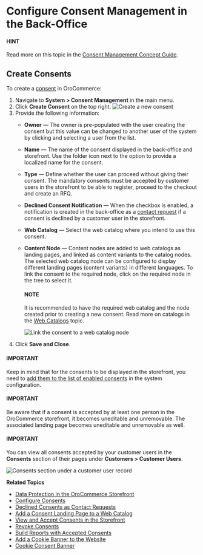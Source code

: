 <a id="system-consent-management"></a>

# Configure Consent Management in the Back-Office

#### HINT
Read more on this topic in the [Consent Management Concept Guide](../../../concept-guides/administration/consents/index.md#user-guide-consents).

<a id="user-guide-consents-create"></a>

## Create Consents

<!-- begin_create_consents -->

To create a [consent](../../../glossary.md#term-Consent) in OroCommerce:

1. Navigate to **System > Consent Management** in the main menu.
2. Click **Create Consent** on the top right.
   ![Create a new consent](user/img/system/consents/create_new_consent.png)
3. Provide the following information:
   * **Owner** — The owner is pre-populated with the user creating the consent but this value can be changed to another user of the system by clicking <i class="fa fa-bars fa-lg" aria-hidden="true"></i> and selecting a user from the list.
   * **Name** — The name of the consent displayed in the back-office and storefront. Use the folder icon next to the option to provide a localized name for the consent.
   * **Type** — Define whether the user can proceed without giving their consent. The mandatory consents must be accepted by customer users in the storefront to be able to register, proceed to the checkout and create an RFQ.
   * **Declined Consent Notification** — When the checkbox is enabled, a notification is created in the back-office as a [contact request](../../activities/contact-requests/index.md#user-guide-activities-requests) if a consent is declined by a customer user in the storefront.
   * **Web Catalog** — Select the web catalog where you intend to use this consent.
   * **Content Node** — Content nodes are added to web catalogs as landing pages, and linked as content variants to the catalog nodes. The selected web catalog node can be configured to display different landing pages (content variants) in different languages. To link the consent to the required node, click on the required node in the tree to select it.

     #### NOTE
     It is recommended to have the required web catalog and the node created prior to creating a new consent. Read more on catalogs in the [Web Catalogs](../../marketing/web-catalogs/index.md#user-guide-web-catalog) topic.

     ![Link the consent to a web catalog node](user/img/system/consents/link_consent_to_node.png)
4. Click **Save and Close**.

#### IMPORTANT
Keep in mind that for the consents to be displayed in the storefront, you need to [add them to the list of enabled consents](../configuration/commerce/customer/global-consents.md#admin-guide-commerce-configuration-customers-consents-enable-globally) in the system configuration.

#### IMPORTANT
Be aware that if a consent is accepted by at least one person in the OroCommerce storefront, it becomes uneditable and unremovable. The associated landing page becomes uneditable and unremovable as well.

#### IMPORTANT
You can view all consents accepted by your customer users in the **Consents** section of their pages under **Customers > Customer Users**.

![Consents section under a customer user record](user/img/system/consents/consents_section_customer_user_page.png)

**Related Topics**

* [Data Protection in the OroCommerce Storefront](../../../storefront/account/my-profile/index.md#frontstore-guide-profile-consents)
* [Configure Consents](../configuration/commerce/customer/global-consents.md#configuration-guide-commerce-configuration-consents)
* [Declined Consents as Contact Requests](../../activities/contact-requests/index.md#user-guide-activities-requests)
* [Add a Consent Landing Page to a Web Catalog](../../../concept-guides/administration/consents/add-consent.md#user-guide-consents-add)
* [View and Accept Consents in the Storefront](../../../storefront/account/my-profile/index.md#frontstore-guide-profile-consents)
* [Revoke Consents](../../activities/contact-requests/index.md#user-guide-activities-requests)
* [Build Reports with Accepted Consents](../../../concept-guides/administration/consents/accepted-consents-report.md#user-guide-reports-accepted-consents)
* [Add a Cookie Banner to the Website](../../../../bundles/commerce/CookieConsentBundle/index.md#bundle-docs-commerce-cookie-consent-bundle)
* [Cookie Consent Banner](../../../storefront/cookie-consent-banner/index.md#frontstore-guide-cookie-banner)

<!-- fa-bars = fa-navicon -->
<!-- Ic Tiles is used as Set As Default in saved views, and as tiles in display layout options -->
<!-- IcPencil refers to Rename in Commerce and Inline Editing in CRM -->
<!-- Check mark in the square. -->
<!-- SortDesc is also used as drop-down arrow -->
<!-- A -->
<!-- B -->
<!-- C -->
<!-- D -->
<!-- E -->
<!-- F -->
<!-- G -->
<!-- H -->
<!-- I -->
<!-- L -->
<!-- M -->
<!-- P -->
<!-- R -->
<!-- S -->
<!-- T -->
<!-- U -->
<!-- Z -->
